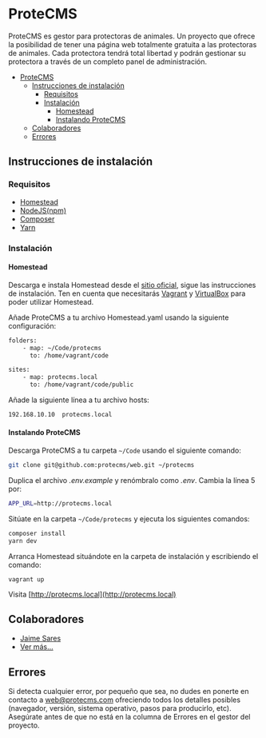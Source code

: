 # ProteCMS

ProteCMS es gestor para protectoras de animales. Un proyecto que ofrece la posibilidad de tener una página web totalmente gratuita a las protectoras de animales. Cada protectora tendrá total libertad y podrán gestionar su protectora a través de un completo panel de administración.

- [ProteCMS](#protecms)
    - [Instrucciones de instalación](#instrucciones-de-instalacion)
        - [Requisitos](#requisitos)
        - [Instalación](#instalacion)
            - [Homestead](#homestead)
            - [Instalando ProteCMS](#instalando-protecms)
    - [Colaboradores](#colaboradores)
    - [Errores](#errores)

## Instrucciones de instalación

### Requisitos

- [Homestead](https://laravel.com/docs/5.3/homestead)
- [NodeJS(npm)](https://nodejs.org/)
- [Composer](https://getcomposer.org/)
- [Yarn](https://yarnpkg.com/en/)

### Instalación

#### Homestead

Descarga e instala Homestead desde el [sitio oficial](https://laravel.com/docs/5.3/homestead), sigue las instrucciones de instalación. Ten en cuenta que necesitarás [Vagrant](https://vagrantup.com) y [VirtualBox](https://www.virtualbox.org) para poder utilizar Homestead.

Añade ProteCMS a tu archivo Homestead.yaml usando la siguiente configuración:

```bash
folders:
    - map: ~/Code/protecms
      to: /home/vagrant/code

sites:
    - map: protecms.local
      to: /home/vagrant/code/public
```

Añade la siguiente línea a tu archivo hosts:

```bash
192.168.10.10  protecms.local
```

#### Instalando ProteCMS

Descarga ProteCMS a tu carpeta `~/Code` usando el siguiente comando:

```bash
git clone git@github.com:protecms/web.git ~/protecms
```

Duplica el archivo _.env.example_ y renómbralo como _.env_. Cambia la línea 5 por:

```bash
APP_URL=http://protecms.local
```

Sitúate en la carpeta `~/Code/protecms` y ejecuta los siguientes comandos:

```bash
composer install
yarn dev
```


Arranca Homestead situándote en la carpeta de instalación y escribiendo el comando:

`vagrant up`

Visita [http://protecms.local](http://protecms.local)

## Colaboradores

- [Jaime Sares](http://jaimesares.com)
- [Ver más...](https://github.com/protecms/cms/graphs/contributors)

## Errores

Si detecta cualquier error, por pequeño que sea, no dudes en ponerte en contacto a web@protecms.com ofreciendo todos los detalles posibles (navegador, versión, sistema operativo, pasos para producirlo, etc). Asegúrate antes de que no está en la columna de Errores en el gestor del proyecto.
